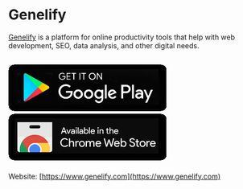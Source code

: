 # Genelify

[Genelify](https://www.genelify.com) is a platform for online productivity tools that help with web development, SEO, data analysis, and other digital needs.

[![Google Play Store](https://raw.githubusercontent.com/genelifydotcom/genelify/main/images/google-play-store.png)](https://play.google.com/store/apps/details?id=com.genelify.app)
[![Chrome Web Store](https://raw.githubusercontent.com/genelifydotcom/genelify/main/images/chrome-extension.png)](https://chromewebstore.google.com/search/genelify.com)
-------------------------------------------------
Website: [https://www.genelify.com](https://www.genelify.com)
